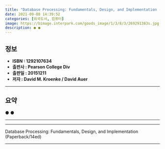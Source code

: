 ```yaml
---
title: "Database Processing: Fundamentals, Design, and Implementation (Paperback/14ed)"
date: 2021-09-08 14:39:52
categories: [외국도서, 컴퓨터]
image: https://bimage.interpark.com/goods_image/1/3/8/3/269291383s.jpg
description: ● ●
---
```


## **정보**

- **ISBN : 1292107634**
- **출판사 : Pearson College Div**
- **출판일 : 20151211**
- **저자 : David M. Kroenke / David Auer**

------



## **요약**

●  ●  

------



------


Database Processing: Fundamentals, Design, and Implementation (Paperback/14ed) 

------


